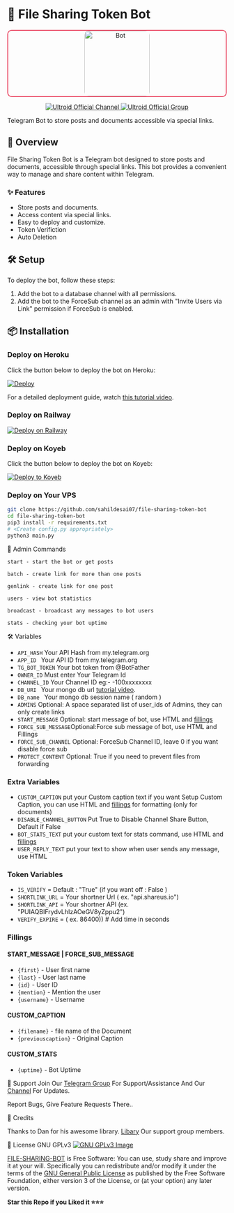 # 📁 File Sharing Token Bot

<div align="center" style="border: 2px solid #e94560; border-radius: 10px;">
  <img src="https://yt3.googleusercontent.com/p9g9i5N55WgCn1mFFjl8iut4BOd0O4RRjn7WB_Silj9JmJ42tE-yhdZ0oR_7m-F4kGHT22Br=s176-c-k-c0x00ffffff-no-rj" alt="Bot" width="150" style="border-radius: 10px;">
</div>

<p align="center">
  <a href="https://t.me/ultroid_official">
    <img src="https://img.shields.io/badge/Ultroid%20%F0%9D%95%8F%20Official-Channel-blue?style=for-the-badge&logo=telegram" alt="Ultroid Official Channel">
  </a>
  <a href="https://t.me/ultroidofficial_chat">
    <img src="https://img.shields.io/badge/Ultroid%20%F0%9D%95%8F%20Official-Group-blue?style=for-the-badge&logo=telegram" alt="Ultroid Official Group">
  </a>
</p>

Telegram Bot to store posts and documents accessible via special links.

## 🚀 Overview

File Sharing Token Bot is a Telegram bot designed to store posts and documents, accessible through special links. This bot provides a convenient way to manage and share content within Telegram.

### ✨ Features

- Store posts and documents.
- Access content via special links.
- Easy to deploy and customize.
- Token Verifiction
- Auto Deletion

## 🛠️ Setup

To deploy the bot, follow these steps:

1. Add the bot to a database channel with all permissions.
2. Add the bot to the ForceSub channel as an admin with "Invite Users via Link" permission if ForceSub is enabled.

## 📦 Installation

### Deploy on Heroku

Click the button below to deploy the bot on Heroku:

[![Deploy](https://www.herokucdn.com/deploy/button.svg)](https://heroku.com/deploy)

For a detailed deployment guide, watch [this tutorial video](https://youtu.be/7jBbBL9t9jI?si=j52MwTn41TXsc76l).

### Deploy on Railway

[![Deploy on Railway](https://railway.app/button.svg)](https://railway.app/new/template/1jKLr4)

### Deploy on Koyeb

Click the button below to deploy the bot on Koyeb:

[![Deploy to Koyeb](https://www.koyeb.com/static/images/deploy/button.svg)](https://app.koyeb.com/deploy?type=git&repository=github.com/sahildesai07/file-sharing-token-bot&branch=main&name=file-sharing-bot)

### Deploy on Your VPS

```bash
git clone https://github.com/sahildesai07/file-sharing-token-bot
cd file-sharing-token-bot
pip3 install -r requirements.txt
# <Create config.py appropriately>
python3 main.py
````

🔧 Admin Commands

```
start - start the bot or get posts

batch - create link for more than one posts

genlink - create link for one post

users - view bot statistics

broadcast - broadcast any messages to bot users

stats - checking your bot uptime
```

🛠️ Variables

* `API_HASH` Your API Hash from my.telegram.org
* `APP_ID ` Your API ID from my.telegram.org
* `TG_BOT_TOKEN` Your bot token from @BotFather
* `OWNER_ID` Must enter Your Telegram Id
* `CHANNEL_ID` Your Channel ID eg:- -100xxxxxxxx
* `DB_URI ` Your mongo db url [tutorial video](https://youtu.be/qFB0cFqiyOM).
* `DB_name ` Your mongo db session name ( random )
* `ADMINS` Optional: A space separated list of user_ids of Admins, they can only create links
* `START_MESSAGE` Optional: start message of bot, use HTML and <a href='https://github.com/codexbotz/File-Sharing-Bot/blob/main/README.md#start_message'>fillings</a>
* `FORCE_SUB_MESSAGE`Optional:Force sub message of bot, use HTML and Fillings
* `FORCE_SUB_CHANNEL` Optional: ForceSub Channel ID, leave 0 if you want disable force sub
* `PROTECT_CONTENT` Optional: True if you need to prevent files from forwarding

### Extra Variables

* `CUSTOM_CAPTION` put your Custom caption text if you want Setup Custom Caption, you can use HTML and <a href='https://github.com/7thofficial/File-Sharing-Bot/blob/main/README.md#custom_caption'>fillings</a> for formatting (only for documents)
* `DISABLE_CHANNEL_BUTTON` Put True to Disable Channel Share Button, Default if False
* `BOT_STATS_TEXT` put your custom text for stats command, use HTML and <a href='https://github.com/7thofficial/File-Sharing-Bot/blob/main/README.md#custom_stats'>fillings</a>
* `USER_REPLY_TEXT` put your text to show when user sends any message, use HTML

### Token Variables

* `IS_VERIFY` = Default : "True" (if you want off : False )
* `SHORTLINK_URL` = Your shortner Url ( ex. "api.shareus.io")
* `SHORTLINK_API` = Your shortner API (ex. "PUIAQBIFrydvLhIzAOeGV8yZppu2")
* `VERIFY_EXPIRE` = ( ex. 86400)) # Add time in seconds


### Fillings
#### START_MESSAGE | FORCE_SUB_MESSAGE

* `{first}` - User first name
* `{last}` - User last name
* `{id}` - User ID
* `{mention}` - Mention the user
* `{username}` - Username

#### CUSTOM_CAPTION

* `{filename}` - file name of the Document
* `{previouscaption}` - Original Caption

#### CUSTOM_STATS

* `{uptime}` - Bot Uptime


💬 Support
Join Our [Telegram Group](https://www.telegram.dog/ultroidofficial_chat) For Support/Assistance And Our [Channel](https://www.telegram.dog/ultroid_official) For Updates.   
   
Report Bugs, Give Feature Requests There..   

🎉 Credits

Thanks to Dan for his awesome library. [Libary](https://github.com/pyrogram/pyrogram)
Our support group members.

📝 License
GNU GPLv3 [![GNU GPLv3 Image](https://www.gnu.org/graphics/gplv3-127x51.png)](http://www.gnu.org/licenses/gpl-3.0.en.html) 

[FILE-SHARING-BOT](https://github.com/7thofficial/File-Sharing-Bot/) is Free Software: You can use, study share and improve it at your
will. Specifically you can redistribute and/or modify it under the terms of the
[GNU General Public License](https://www.gnu.org/licenses/gpl.html) as
published by the Free Software Foundation, either version 3 of the License, or
(at your option) any later version. 


   **Star this Repo if you Liked it ⭐⭐⭐**

